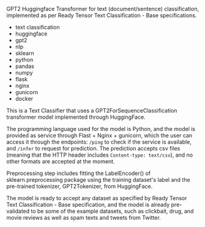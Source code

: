 GPT2 Huggingface Transformer for text (document/sentence) classification, implemented as per Ready Tensor Text Classification - Base specifications.

- text classification
- huggingface
- gpt2
- nlp
- sklearn
- python
- pandas
- numpy
- flask
- nginx
- gunicorn
- docker

This is a Text Classifier that uses a GPT2ForSequenceClassification transformer model implemented through HuggingFace.

The programming language used for the model is Python, and the model is provided as service through Flast + Nginx + gunicorn, which the user can access it through the endpoints: `/ping` to check if the service is available, and `/infer` to request for prediction. The prediction accepts csv files (meaning that the HTTP header includes `Content-type: text/csv`), and no other formats are accepted at the moment.

Preprocessing step includes fitting the LabelEncoder() of sklearn.preprocessing package using the training dataset's label and the pre-trained tokenizer, GPT2Tokenizer, from HuggingFace.

The model is ready to accept any dataset as specified by Ready Tensor Text Classification - Base specification, and the model is already pre-validated to be some of the example datasets, such as clickbait, drug, and movie reviews as well as spam texts and tweets from Twitter.